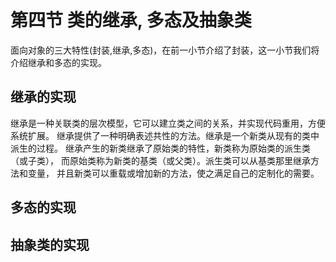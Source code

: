 # 第四节 类的继承, 多态及抽象类

面向对象的三大特性(封装,继承,多态)，在前一小节介绍了封装，这一小节我们将介绍继承和多态的实现。

## 继承的实现

继承是一种关联类的层次模型，它可以建立类之间的关系，并实现代码重用，方便系统扩展。
继承提供了一种明确表述共性的方法。继承是一个新类从现有的类中派生的过程。
继承产生的新类继承了原始类的特性，新类称为原始类的派生类（或子类），
而原始类称为新类的基类（或父类）。派生类可以从基类那里继承方法和变量，
并且新类可以重载或增加新的方法，使之满足自己的定制化的需要。


## 多态的实现

## 抽象类的实现